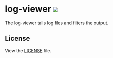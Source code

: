 log-viewer [<img src="https://secure.travis-ci.org/jolira/log-viewer.png" />](http://travis-ci.org/#!/jolira/log-viewer)
========================================================================================================================

The log-viewer tails log files and filters the output.

License
-----------------------------------------------------------------------------------------------------------------------

View the [LICENSE](https://raw.github.com/jolira/log-viewer/master/LICENSE.txt) file.

